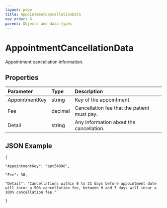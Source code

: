 ```yaml
---
layout: page
title: AppointmentCancellationData
nav_order: 6
parent: Objects and data types
---
```


# AppointmentCancellationData

Appointment cancellation information.

## Properties

| Parameter | Type   | Description                                                 |
|:----------|:-------|:------------------------------------------------------------|
| AppointmentKey | string | Key of the appointment. |
| Fee | decimal | Cancellation fee that the patient must pay. |
| Detail | string | Any information about the cancellation. |

## JSON Example

```
{

"AppointmentKey": "apt54898",

"Fee": 30,

"Detail": "Cancellations within 8 to 21 days before appointment date will incur a 50% cancellation fee, between 0 and 7 days will incur a 100% cancellation fee."

}
```
